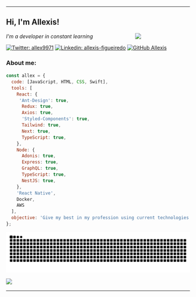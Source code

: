  ---
 
 <h2> Hi, I'm Allexis!</h2>
<img align='right' src="https://media.giphy.com/media/xT9IgzoKnwFNmISR8I/giphy.gif" width="150">
<p><em>I'm a developer in constant learning</br>
</em></p>

[![Twitter: allex9971](https://img.shields.io/twitter/follow/allex9971?style=social)](https://twitter.com/allex9971)
[![Linkedin: allexis-figueiredo](https://img.shields.io/badge/-allexisfigueiredo-blue?style=flat-square&logo=Linkedin&logoColor=white&link=https://www.linkedin.com/in/allexis-figueiredo/)](https://www.linkedin.com/in/allexis-figueiredo/)
[![GitHub Allexis](https://img.shields.io/github/followers/allexis096?label=follow&style=social)](https://github.com/allexis096)


### About me:

```javascript
const allex = {
  code: [JavaScript, HTML, CSS, Swift],
  tools: [
    React: {
     'Ant-Design': true,
      Redux: true,
      Axios: true,
      'Styled-Components': true,
      Tailwind: true,
      Next: true,
      TypeScript: true,
    },
    Node: {
      Adonis: true,
      Express: true,
      GraphQL: true,
      TypeScript: true,
      NestJS: true,
    },
    'React Native',
    Docker,
    AWS
  ],
  objective: 'Give my best in my profession using current technologies',
};
```

![Snake animation](https://github.com/allexis096/allexis096/blob/output/github-contribution-grid-snake.svg)

<div>
  <a href="https://github.com/allexis096">
   <img height="180em" src="https://github-readme-stats.vercel.app/api?username=allexis096&show_icons=true&theme=tokyonight&include_all_commits=true&count_private=true" />
</div>

---
